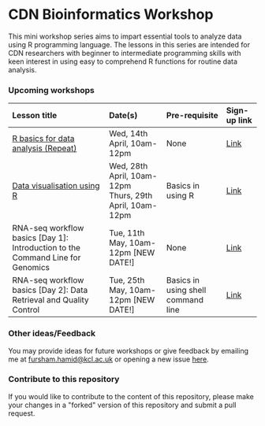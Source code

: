 # CDN Bioinformatics Workshop

This mini workshop series aims to impart essential tools to analyze data
using R programming language. The lessons in this series are intended for CDN
researchers with beginner to intermediate programming skills with keen interest
in using easy to comprehend R functions for routine data analysis. 

### Upcoming workshops

|Lesson title|Date(s)|Pre-requisite|Sign-up link|
|:----------|:---------|:-----|:----|
|[R basics for data analysis (Repeat)](https://fursham-h.github.io/R-datascience/articles/1_R_basics_for_data_analysis/Overview.html)|Wed, 14th April, 10am-12pm|None|[Link](https://forms.office.com/r/CN0ukPPvwX)|
|[Data visualisation using R](https://fursham-h.github.io/R-datascience/articles/2_Data_visualisation_using_R/Overview.html)|Wed, 28th April, 10am-12pm<br>Thurs, 29th April, 10am-12pm|Basics in using R|[Link](https://forms.office.com/r/acX9AbJ474)|
|RNA-seq workflow basics [Day 1]: Introduction to the Command Line for Genomics|Tue, 11th May, 10am-12pm [NEW DATE!]|None|[Link](https://forms.office.com/r/MyRDXB1gdE)|
|RNA-seq workflow basics [Day 2]: Data Retrieval and Quality Control|Tue, 25th May, 10am-12pm [NEW DATE!]|Basics in using shell command line|[Link](https://forms.office.com/r/MyRDXB1gdE)|

### Other ideas/Feedback
You may provide ideas for future workshops or give feedback by emailing me at
fursham.hamid@kcl.ac.uk or opening a new issue [here](https://github.com/fursham-h/R-datascience/issues).

### Contribute to this repository
If you would like to contribute to the content of this repository, please make 
your changes in a "forked" version of this repository and submit a pull request.
